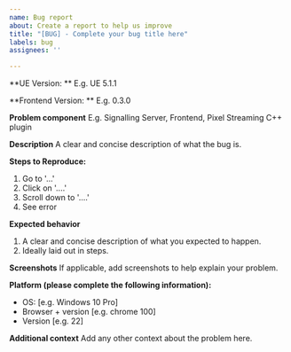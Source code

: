 ```yaml
---
name: Bug report
about: Create a report to help us improve
title: "[BUG] - Complete your bug title here"
labels: bug
assignees: ''

---
```


**UE Version: **
E.g. UE 5.1.1

**Frontend Version: **
E.g. 0.3.0

**Problem component**
E.g. Signalling Server, Frontend, Pixel Streaming C++ plugin

**Description**
A clear and concise description of what the bug is.

**Steps to Reproduce:**
1. Go to '...'
2. Click on '....'
3. Scroll down to '....'
4. See error

**Expected behavior**
1. A clear and concise description of what you expected to happen.
2. Ideally laid out in steps.

**Screenshots**
If applicable, add screenshots to help explain your problem.

**Platform (please complete the following information):**
 - OS: [e.g. Windows 10 Pro]
 - Browser + version [e.g. chrome 100]
 - Version [e.g. 22]

**Additional context**
Add any other context about the problem here.
